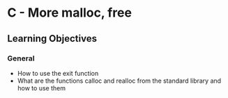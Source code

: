 # C - More malloc, free
## Learning Objectives
### General
- How to use the exit function
- What are the functions calloc and realloc from the standard library and how to use them
